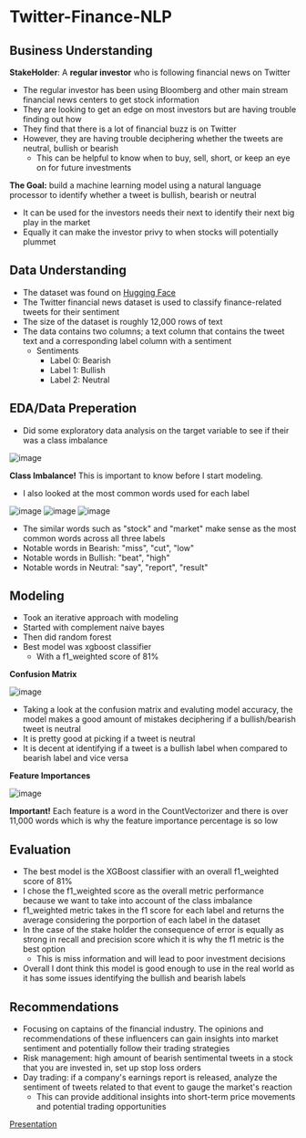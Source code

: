 # Twitter-Finance-NLP
## Business Understanding
**StakeHolder**: A **regular investor** who is following financial news on Twitter
- The regular investor has been using Bloomberg and other main stream financial news centers to get stock information
- They are looking to get an edge on most investors but are having trouble finding out how
- They find that there is a lot of financial buzz is on Twitter
- However, they are having trouble deciphering whether the tweets are neutral, bullish or bearish
    - This can be helpful to know when to buy, sell, short, or keep an eye on for future investments

**The Goal:** build a machine learning model using a natural language processor to identify whether a tweet is bullish, bearish or neutral
- It can be used for the investors needs  their next to identify their next big play in the market
- Equally it can make the investor privy to when stocks will potentially plummet

## Data Understanding
- The dataset was found on [Hugging Face](https://huggingface.co/datasets/zeroshot/twitter-financial-news-sentiment)
- The Twitter financial news dataset is used to classify finance-related tweets for their sentiment
- The size of the dataset is roughly 12,000 rows of text
- The data contains two columns; a text column that contains the tweet text and a corresponding label column with a sentiment
    - Sentiments
         - Label 0: Bearish
         - Label 1: Bullish
         - Label 2: Neutral

## EDA/Data Preperation

- Did some exploratory data analysis on the target variable to see if their was a class imbalance

![image](https://github.com/ddcots24/Twitter-Finance-NLP/assets/131708046/66e7e620-396f-4b0e-9153-ae48d53a427e)

**Class Imbalance!** This is important to know before I start modeling.


- I also looked at the most common words used for each label

![image](https://github.com/ddcots24/Twitter-Finance-NLP/assets/131708046/b30dba1b-83ee-42a2-a743-dfeddf6c06cc)
![image](https://github.com/ddcots24/Twitter-Finance-NLP/assets/131708046/d0ace2e3-e2c5-4309-ac7e-9e33ec0f95bb)
![image](https://github.com/ddcots24/Twitter-Finance-NLP/assets/131708046/e4904879-734b-41f3-865a-8ac8e4a68e67)

- The similar words such as "stock" and "market" make sense as the most common words across all three labels
- Notable words in Bearish: "miss", "cut", "low"
- Notable words in Bullish: "beat", "high"
- Notable words in Neutral: "say", "report", "result"

## Modeling

- Took an iterative approach with modeling
- Started with complement naive bayes
- Then did random forest
- Best model was xgboost classifier
    - With a f1_weighted score of 81%

**Confusion Matrix**

![image](https://github.com/ddcots24/Twitter-Finance-NLP/assets/131708046/dc8868bf-0183-4657-b66b-48d386147e05)

- Taking a look at the confusion matrix and evaluting model accuracy, the model makes a good amount of mistakes deciphering if a bullish/bearish tweet is neutral
- It is pretty good at picking if a tweet is neutral
- It is decent at identifying if a tweet is a bullish label when compared to bearish label and vice versa

**Feature Importances**

![image](https://github.com/ddcots24/Twitter-Finance-NLP/assets/131708046/14daad4c-783a-4bff-a449-8375653562c0)

**Important!** Each feature is a word in the CountVectorizer and there is over 11,000 words which is why the feature importance percentage is so low


## Evaluation

- The best model is the XGBoost classifier with an overall f1_weighted score of 81%
- I chose the f1_weighted score as the overall metric performance because we want to take into account of the class imbalance
- f1_weighted metric takes in the f1 score for each label and returns the average considering the porportion of each label in the dataset
- In the case of the stake holder the consequence of error is equally as strong in recall and precision score which it is why the f1 metric is the best option
    - This is miss information and will lead to poor investment decisions
- Overall I dont think this model is good enough to use in the real world as it has some issues identifying the bullish and bearish labels

## Recommendations

- Focusing on captains of the financial industry. The opinions and recommendations of these influencers can gain insights into market sentiment and potentially follow their trading strategies
- Risk management: high amount of bearish sentimental tweets in a stock that you are invested in, set up stop loss orders
- Day trading: if a company's earnings report is released, analyze the sentiment of tweets related to that event to gauge the market's reaction
    - This can provide additional insights into short-term price movements and potential trading opportunities

[Presentation](https://github.com/ddcots24/Twitter-Finance-NLP/blob/main/Financial%20Tweets%20NLP%20Presentation.pdf)
